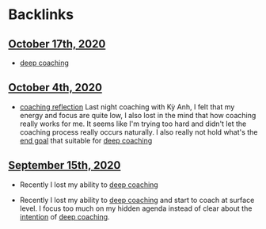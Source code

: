 
# Backlinks
## [October 17th, 2020](<October 17th, 2020.md>)
- [deep coaching](<deep coaching.md>)

## [October 4th, 2020](<October 4th, 2020.md>)
- [coaching reflection](<coaching reflection.md>) Last night coaching with Kỳ Anh, I felt that my energy and focus are quite low, I also lost in the mind that how coaching really works for me. It seems like I'm trying too hard and didn't let the coaching process really occurs naturally. I also really not hold what's the [end goal](<end goal.md>) that suitable for [deep coaching](<deep coaching.md>)

## [September 15th, 2020](<September 15th, 2020.md>)
- Recently I lost my ability to [deep coaching](<deep coaching.md>)

- Recently I lost my ability to [deep coaching](<deep coaching.md>) and start to coach at surface level. I focus too much on my hidden agenda instead of clear about the [intention](<intention.md>) of [deep coaching](<deep coaching.md>).

